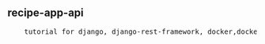 ## recipe-app-api

<pre>
    tutorial for django, django-rest-framework, docker,docker-compose, travis-ci,tdd
</pre>